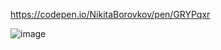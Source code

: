 https://codepen.io/NikitaBorovkov/pen/GRYPqxr

![image](https://github.com/nickfluffybr/interactive-input/assets/122255999/9860b781-3c8f-488d-8ea9-e56d46e19e96)
